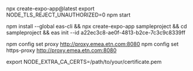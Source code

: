 npx create-expo-app@latest
export NODE_TLS_REJECT_UNAUTHORIZED=0
npm start


npm install --global eas-cli && npx create-expo-app sampleproject && cd sampleproject && eas init --id a22ec3c8-ae0f-4813-b2ce-7c3c9c8339ff

npm config set proxy http://proxy.emea.etn.com:8080
npm config set https-proxy http://proxy.emea.etn.com:8080

export NODE_EXTRA_CA_CERTS=/path/to/your/certificate.pem